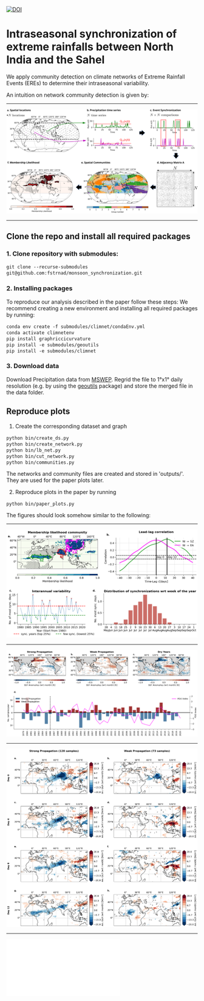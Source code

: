 [![DOI](https://zenodo.org/badge/DOI/10.5281/zenodo.8233579.svg)](https://doi.org/10.5281/zenodo.8233579)


# Intraseasonal synchronization of extreme rainfalls between North India and the Sahel
We apply community detection on climate networks of Extreme Rainfall Events (EREs) to determine their intraseasonal variability.

An intuition on network community detection is given by:
***
![fig1](outputs/images/community_detection_earth.png)
***

## Clone the repo and install all required packages

### 1. Clone repository with submodules:
```
git clone --recurse-submodules git@github.com:fstrnad/monsoon_synchronization.git
```

### 2. Installing packages
To reproduce our analysis described in the paper follow these steps:
We recommend creating a new environment and installing all required packages by running:
```
conda env create -f submodules/climnet/condaEnv.yml
conda activate climnetenv
pip install graphriccicurvature
pip install -e submodules/geoutils
pip install -e submodules/climnet
```

### 3. Download data
Download Precipitation data from [MSWEP](http://www.gloh2o.org/mswep/). Regrid the file to 1°x1° daily resolution (e.g. by using the [geoutils](https://github.com/fstrnad/geoutils) package) and store the merged file in the data folder.

## Reproduce plots

1. Create the corresponding dataset and graph
```
python bin/create_ds.py
python bin/create_network.py
python bin/lb_net.py
python bin/cut_network.py
python bin/communities.py
```
The networks and community files are created and stored in 'outputs/'. They are used for the paper plots later.

2. Reproduce plots in the paper by running
```
python bin/paper_plots.py
```


The figures should look somehow similar to the following:

***
![fig2](outputs/images/msl_ts.png)

***
![fig3](outputs/images/sst_groups_pdo.png)

***
![fig4](outputs/images/propagation_olr_latent_mvpca.png)

***
![fig5](outputs/images/bsiso_phases.pdf)


